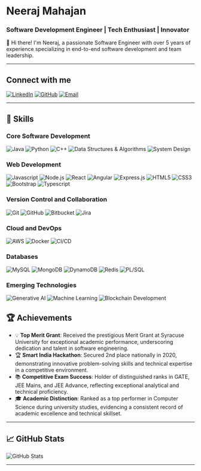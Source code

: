# Neeraj Mahajan

### Software Development Engineer | Tech Enthusiast | Innovator

👋 Hi there! I'm Neeraj, a passionate Software Engineer with over 5 years of experience specializing in end-to-end software development and team leadership.

---

## Connect with me
[![LinkedIn](https://img.shields.io/badge/-LinkedIn-blue?style=flat-square&logo=LinkedIn&logoColor=white)](https://linkedin.com/in/neeraj-mahajan-pro)
[![GitHub](https://img.shields.io/badge/-GitHub-181717?style=flat-square&logo=github)](https://github.com/nm24781-cyber)
[![Email](https://img.shields.io/badge/-Email-red?style=flat-square&logo=Gmail&logoColor=white)](mailto:nm24781@gmail.com)

---

## 🚀 Skills

### Core Software Development
![Java](https://img.shields.io/badge/Java-ED8B00?style=flat-square&logo=java&logoColor=white)
![Python](https://img.shields.io/badge/Python-3776AB?style=flat-square&logo=python&logoColor=white)
![C++](https://img.shields.io/badge/C++-00599C?style=flat-square&logo=cplusplus&logoColor=white)
![Data Structures & Algorithms](https://img.shields.io/badge/Data_Structures_and_Algorithms-FFA116?style=flat-square)
![System Design](https://img.shields.io/badge/System_Design-4285F4?style=flat-square&logo=system-design&logoColor=white)

### Web Development
![Javascript](https://img.shields.io/badge/Javascript-F7DF1E?style=flat-square&logo=javascript&logoColor=black)
![Node.js](https://img.shields.io/badge/Node.js-339933?style=flat-square&logo=node.js&logoColor=white)
![React](https://img.shields.io/badge/React-20232A?style=flat-square&logo=react&logoColor=61DAFB)
![Angular](https://img.shields.io/badge/Angular-DD0031?style=flat-square&logo=angular&logoColor=white)
![Express.js](https://img.shields.io/badge/Express.js-000000?style=flat-square&logo=express&logoColor=white)
![HTML5](https://img.shields.io/badge/HTML5-E34F26?style=flat-square&logo=html5&logoColor=white)
![CSS3](https://img.shields.io/badge/CSS3-1572B6?style=flat-square&logo=css3&logoColor=white)
![Bootstrap](https://img.shields.io/badge/Bootstrap-7952B3?style=flat-square&logo=bootstrap&logoColor=white)
![Typescript](https://img.shields.io/badge/Typescript-3178C6?style=flat-square&logo=typescript&logoColor=white)

### Version Control and Collaboration
![Git](https://img.shields.io/badge/Git-F05032?style=flat-square&logo=git&logoColor=white)
![GitHub](https://img.shields.io/badge/GitHub-100000?style=flat-square&logo=github&logoColor=white)
![Bitbucket](https://img.shields.io/badge/Bitbucket-0052CC?style=flat-square&logo=bitbucket&logoColor=white)
![Jira](https://img.shields.io/badge/Jira-0052CC?style=flat-square&logo=jira&logoColor=white)

### Cloud and DevOps
![AWS](https://img.shields.io/badge/AWS-232F3E?style=flat-square&logo=amazon-aws&logoColor=white)
![Docker](https://img.shields.io/badge/Docker-2496ED?style=flat-square&logo=docker&logoColor=white)
![CI/CD](https://img.shields.io/badge/CI/CD-2088FF?style=flat-square&logo=gitlab&logoColor=white)

### Databases
![MySQL](https://img.shields.io/badge/MySQL-4479A1?style=flat-square&logo=mysql&logoColor=white)
![MongoDB](https://img.shields.io/badge/MongoDB-47A248?style=flat-square&logo=mongodb&logoColor=white)
![DynamoDB](https://img.shields.io/badge/DynamoDB-4053D6?style=flat-square&logo=amazon-dynamodb&logoColor=white)
![Redis](https://img.shields.io/badge/Redis-DC382D?style=flat-square&logo=redis&logoColor=white)
![PL/SQL](https://img.shields.io/badge/PL_SQL-F80000?style=flat-square&logo=oracle&logoColor=white)

### Emerging Technologies
![Generative AI](https://img.shields.io/badge/Generative%20AI-7B1FA2?style=flat-square&logo=artificial-intelligence&logoColor=white)
![Machine Learning](https://img.shields.io/badge/Machine_Learning-FF6F00?style=flat-square&logo=tensorflow&logoColor=white)
![Blockchain Development](https://img.shields.io/badge/Blockchain_Development-121D33?style=flat-square&logo=blockchain&logoColor=white)

## 🏆 Achievements

- 💡 **Top Merit Grant**: Received the prestigious Merit Grant at Syracuse University for exceptional academic performance, underscoring dedication and talent in software engineering.
- 🏆 **Smart India Hackathon**: Secured 2nd place nationally in 2020, demonstrating innovative problem-solving skills and technical expertise in a competitive environment.
- 📚 **Competitive Exam Success**: Holder of distinguished ranks in GATE, JEE Mains, and JEE Advance, reflecting exceptional analytical and technical proficiency.
- 🎓 **Academic Distinction**: Ranked as a top performer in Computer Science during university studies, evidencing a consistent record of academic excellence and technical skillset.

---

## 📈 GitHub Stats

![GitHub Stats](https://github-readme-streak-stats.herokuapp.com/?user=nm24781-cyber&theme=dark&date_format=M%20j%5B%2C%20Y%5D)

---
